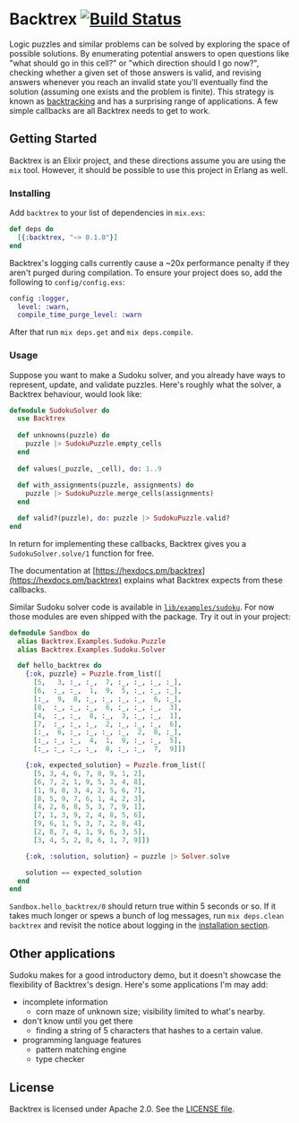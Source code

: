 # Backtrex [![Build Status](https://travis-ci.org/jmitchell/backtrex.svg?branch=master)](https://travis-ci.org/jmitchell/backtrex)

Logic puzzles and similar problems can be solved by exploring the
space of possible solutions. By enumerating potential answers to open
questions like "what should go in this cell?" or "which direction
should I go now?", checking whether a given set of those answers is
valid, and revising answers whenever you reach an invalid state you'll
eventually find the solution (assuming one exists and the problem is
finite). This strategy is known
as [backtracking](https://en.wikipedia.org/wiki/Backtracking) and has
a surprising range of applications. A few simple callbacks are all
Backtrex needs to get to work.

## Getting Started

Backtrex is an Elixir project, and these directions assume you are
using the `mix` tool. However, it should be possible to use this
project in Erlang as well.

### Installing

Add `backtrex` to your list of dependencies in `mix.exs`:

```elixir
def deps do
  [{:backtrex, "~> 0.1.0"}]
end
```

Backtrex's logging calls currently cause a ~20x performance penalty if
they aren't purged during compilation. To ensure your project does so,
add the following to `config/config.exs`:

```elixir
config :logger,
  level: :warn,
  compile_time_purge_level: :warn
```

After that run `mix deps.get` and `mix deps.compile`.

### Usage

Suppose you want to make a Sudoku solver, and you already have ways to
represent, update, and validate puzzles. Here's roughly what the
solver, a Backtrex behaviour, would look like:

```elixir
defmodule SudokuSolver do
  use Backtrex
  
  def unknowns(puzzle) do
    puzzle |> SudokuPuzzle.empty_cells
  end
  
  def values(_puzzle, _cell), do: 1..9
  
  def with_assignments(puzzle, assignments) do
    puzzle |> SudokuPuzzle.merge_cells(assignments)
  end

  def valid?(puzzle), do: puzzle |> SudokuPuzzle.valid?
end
```

In return for implementing these callbacks, Backtrex gives you a
`SudokuSolver.solve/1` function for free.

The documentation
at [https://hexdocs.pm/backtrex](https://hexdocs.pm/backtrex) explains
what Backtrex expects from these callbacks.

Similar Sudoku solver code is available
in
[`lib/examples/sudoku`](https://github.com/jmitchell/backtrex/tree/master/lib/examples/sudoku). For
now those modules are even shipped with the package. Try it out in
your project:

```elixir
defmodule Sandbox do
  alias Backtrex.Examples.Sudoku.Puzzle
  alias Backtrex.Examples.Sudoku.Solver

  def hello_backtrex do
    {:ok, puzzle} = Puzzle.from_list([
      [5,   3, :_, :_,  7, :_, :_, :_, :_],
      [6,  :_, :_,  1,  9,  5, :_, :_, :_],
      [:_,  9,  8, :_, :_, :_, :_,  6, :_],
      [8,  :_, :_, :_,  6, :_, :_, :_,  3],
      [4,  :_, :_,  8, :_,  3, :_, :_,  1],
      [7,  :_, :_, :_,  2, :_, :_, :_,  6],
      [:_,  6, :_, :_, :_, :_,  2,  8, :_],
      [:_, :_, :_,  4,  1,  9, :_, :_,  5],
      [:_, :_, :_, :_,  8, :_, :_,  7,  9]])

    {:ok, expected_solution} = Puzzle.from_list([
      [5, 3, 4, 6, 7, 8, 9, 1, 2],
      [6, 7, 2, 1, 9, 5, 3, 4, 8],
      [1, 9, 8, 3, 4, 2, 5, 6, 7],
      [8, 5, 9, 7, 6, 1, 4, 2, 3],
      [4, 2, 6, 8, 5, 3, 7, 9, 1],
      [7, 1, 3, 9, 2, 4, 8, 5, 6],
      [9, 6, 1, 5, 3, 7, 2, 8, 4],
      [2, 8, 7, 4, 1, 9, 6, 3, 5],
      [3, 4, 5, 2, 8, 6, 1, 7, 9]])

    {:ok, :solution, solution} = puzzle |> Solver.solve

    solution == expected_solution
  end
end
```

`Sandbox.hello_backtrex/0` should return true within 5 seconds or
so. If it takes much longer or spews a bunch of log messages, run `mix
deps.clean backtrex` and revisit the notice about logging in
the [installation section](#installing).

## Other applications

Sudoku makes for a good introductory demo, but it doesn't showcase the
flexibility of Backtrex's design. Here's some applications I'm
may add:

- incomplete information
  - corn maze of unknown size; visibility limited to what's nearby.
- don't know until you get there
  - finding a string of 5 characters that hashes to a certain value.
- programming language features
  - pattern matching engine
  - type checker

## License

Backtrex is licensed under Apache 2.0. See
the
[LICENSE file](https://github.com/jmitchell/backtrex/blob/master/LICENSE).
